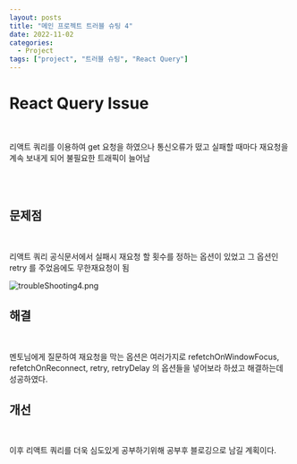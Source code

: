 ```yaml
---
layout: posts
title: "메인 프로젝트 트러블 슈팅 4"
date: 2022-11-02
categories:
  - Project
tags: ["project", "트러블 슈팅", "React Query"]
---
```


# React Query Issue

<br>

리액트 쿼리를 이용하여 get 요청을 하였으나 통신오류가 떴고 실패할 때마다 재요청을 계속 보내게 되어 불필요한 트래픽이 늘어남

<br>
<br>

## 문제점

<br>

리액트 쿼리 공식문서에서 실패시 재요청 할 횟수를 정하는 옵션이 있었고 그 옵션인 retry 를 주었음에도 무한재요청이 됨

![troubleShooting4.png](/assets/img/troubleShooting4.png)

## 해결

<br>

멘토님에게 질문하여 재요청을 막는 옵션은 여러가지로 refetchOnWindowFocus, refetchOnReconnect, retry, retryDelay 의 옵션들을 넣어보라 하셨고 해결하는데 성공하였다.

## 개선

<br>

이후 리액트 쿼리를 더욱 심도있게 공부하기위해 공부후 블로깅으로 남길 계획이다.
